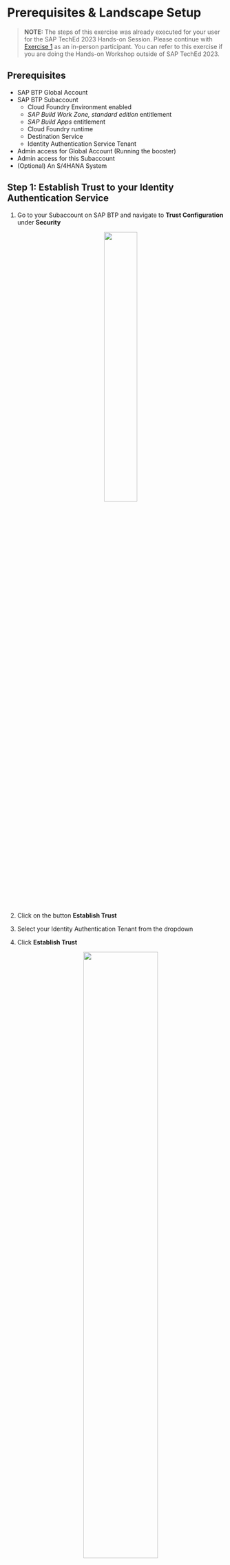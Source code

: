 # Prerequisites & Landscape Setup

> **NOTE:** The steps of this exercise was already executed for your user for the SAP TechEd 2023 Hands-on Session. Please continue with [Exercise 1](../ex1/) as an in-person participant. You can refer to this exercise if you are doing the Hands-on Workshop outside of SAP TechEd 2023.

## Prerequisites

- SAP BTP Global Account
- SAP BTP Subaccount
  - Cloud Foundry Environment enabled
  - *SAP Build Work Zone, standard edition* entitlement
  - *SAP Build Apps* entitlement
  - Cloud Foundry runtime
  - Destination Service
  - Identity Authentication Service Tenant
- Admin access for Global Account (Running the booster)
- Admin access for this Subaccount
- (Optional) An S/4HANA System

## Step 1: Establish Trust to your Identity Authentication Service

1. Go to your Subaccount on SAP BTP and navigate to **Trust Configuration** under **Security**

    <p align="center"><img src="./images/ex0-1-1.png" width="40%" /></p>

2. Click on the button **Establish Trust**
3. Select your Identity Authentication Tenant from the dropdown
4. Click **Establish Trust**

    <p align="center"><img src="./images/ex0-1-2.png" width="60%" /></p>

## Step 2: Run the booster for SAP Build Apps

1. At the SAP BTP Cockpit select your global account
2. Select **Boosters** and search for `SAP Build Apps`.

    <p align="center"><img src="./images/ex0-2-1.png" width="50%" /></p>

3. Press **Start**
4. In **Get started with SAP Build Apps** press **Start**
5. Check the Prerequisites to be met and press **Next**
6. Under **Select Scenario** choose **Select Subaccount**

    <p align="center"><img src="./images/ex0-2-2.png" width="100%" /></p>

7. We recommend choosing the **standard** service plan for this exercise. For testing only purposes the **free** plan may be sufficient as well
8. Choose your subaccount and space to continue

    <p align="center"><img src="./images/ex0-2-3.png" width="100%" /></p>

9. Select your **Identity Authentication** tenant for at least the dropdown **Custom Identity Provider for Applications** and optional as well for **Platform Users**

8. Add the emails of the desired administrators and developers in the dedicated fields

    <p align="center"><img src="./images/ex0-2-4.png" width="100%" /></p>

8. Review your settings and click finish

    <p align="center"><img src="./images/ex0-2-5.png" width="100%" /></p>

## Step 3: Assign roles for SAP Build Work Zone, standard edition 

1. Navigate to your subaccount in **SAP BTP Cockpit**
2. Navigate to **Role Collections** under **Security**

    <p align="center"><img src="./images/ex0-3-1.png" width="100%" /></p>

3. In the role collection list, find **Launchpad Admin** and choose it to open
4. Choose the **Edit** button and scroll down to **User** section. Enter your e-mail address in the section and select **Custom Identity Provider** as **Identity Provider**. Repeat the step for all the users who need admin access.
5. **Save** your changes

    <p align="center"><img src="./images/ex0-3-2.png" width="100%" /></p>

## (Optional) Step 4: Configure S/4HANA

In order to see more business content in **SAP Mobile Start**, you can also configure your **SAP S/4HANA** system to expose business content to **SAP Build Work Zone, standard edition**. With that the content will also be visible in **SAP Mobile Start**.

Check out the Hands-on session [DT162](https://github.com/SAP-samples/teched2023-DT162) to learn more about this.

## Congrats

Awesome! You completed Exercise 0 for the prerequisites. 🥳

Now you should be able to see both **SAP Build Apps** as well as **SAP Build Work Zone, standard edition** in your BTP subaccount under **Instances and Subscriptions**. Using the small window icon you can access the application in order to work with these.

<p align="center"><img src="./images/ex0-4-1.png" width="100%" /></p>

You can now navigate to the [Overview](../../#exercises).  
If your instructor already told you to continue with [Exercise 1](../ex1/), you navigate there using [this link](../ex1/).

## Troubleshooting

### SAP Build Apps with a SAML Identity Provider

SAP Build Apps requires an SAP Identity Authentication Service tenant connected via OpenID Connect (OIDC) to the SAP BTP subaccount using the **Establish Trust** functionality.

### IAS tenant not appearing under Establish Trust

The SAP Identitiy Authentication Service Tenant only appears under **Establish Trust** when both is assigned to the same customer id.

See [SAP Help](https://help.sap.com/docs/btp/sap-business-technology-platform/establishing-trust-automatically?version=Cloud&locale=en-US) for more information

